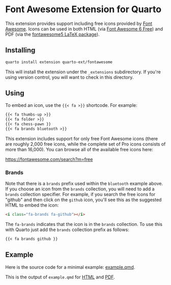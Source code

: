 # Font Awesome Extension for Quarto

This extension provides support including free icons provided by [Font Awesome](https://fontawesome.com). Icons can be used in both HTML (via [Font Awesome 6 Free](https://fontawesome.com/search?m=free)) and PDF (via the [fontawesome5 LaTeX package](https://ctan.org/pkg/fontawesome5?lang=en)).

## Installing

```sh
quarto install extension quarto-ext/fontawesome
```

This will install the extension under the `_extensions` subdirectory.
If you're using version control, you will want to check in this directory.

## Using

To embed an icon, use the `{{< fa >}}` shortcode. For example:

```default
{{< fa thumbs-up >}} 
{{< fa folder >}}
{{< fa chess-pawn }}
{{< fa brands bluetooth >}}
```

This extension includes support for only free Font Awesome icons (there are roughly 2,000 free icons, while the complete set of Pro icons consists of more than 16,000). You can browse all of the available free icons here:

<https://fontawesome.com/search?m=free>

### Brands

Note that there is a `brands` prefix used within the `bluetooth` example above. If you choose an icon from the `brands` collection, you will need to add a `brands` collection specifier. For example, if you search the free icons for "github" and then click on the `github` icon, you'll see this as the suggested HTML to embed the icon:

```html
<i class="fa-brands fa-github"></i>
```

The `fa-brands` indicates that the icon is in the `brands` collection. To use this with Quarto just add the `brands` collection prefix as follows:

```default
{{< fa brands github }}
```

## Example

Here is the source code for a minimal example: [example.qmd](example.qmd).

This is the output of `example.qmd` for [HTML](https://quarto-ext.github.io/fontawesome/) and [PDF](https://quarto-ext.github.io/fontawesome/example.pdf).
